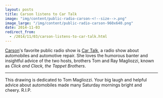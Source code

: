```yaml
---
layout: posts
title: Carson listens to Car Talk
image: "img/content/public-radio-carson-<!--size-->.png"
image_large: "/img/content/public-radio-carson-960x640.png"
date: 2014-11-03
redirect_from:
  - /2014/11/03/carson-listens-to-car-talk.html
---
```


[Carson](/2014/10/25/carson.html)'s favorite public radio show is [Car Talk](http://www.cartalk.com/), a radio show about automobiles and automotive repair.
She loves the humorous banter and insightful advice of the two hosts, brothers Tom and Ray Magliozzi, known as _Click and Clack, the Tappet Brothers_.

---

This drawing is dedicated to Tom Magliozzi.
Your big laugh and helpful advice about automobiles made many Saturday mornings bright and cheery.
R.I.P.
